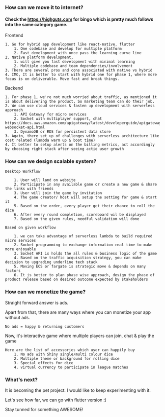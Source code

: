 ### How can we move it to internet?

#### Check the https://highguts.com for bingo which is pretty much follows into the same category game.

Frontend

    1. Go for hybrid app development like react-native, flutter
        1. One codebase and develop for multiple platform
        2. Fast development with once pass the learning curve line
    2. Native platform development, 
        1. will give you fast development with minimal learning 
        2. Multiple codebase and team dependencies/involvement
    3. There are several pros and cons associated with native vs hybrid
    4. IMO, It is better to start with hybrid one for phase 1, where more focus is on deliverable. Move fast and break things.

Backend

    1. For phase 1, we're not much worried about traffic, as mentioned it is about delivering the product. So marketing team can do their job.
    2. We can use cloud services & fasten up development with serverless approach
        1. API Gateway for micro services
        2. Socket with multiplayer support, chat https://docs.aws.amazon.com/apigateway/latest/developerguide/apigateway-websocket-api.html
        3. DynamoDB or RDS for persistent data store
    3. Again, there set up of challenges with serverless architecture like cost related (lambda warm up & boot time)
    4. It better to setup alerts on the billing metrics, act accordingly by choosing right stack after seeing actie user growth


### How can we design scalable system?

    Desktop Workflow

        1. User will land on website
        2. Participate in any available game or create a new game & share the links with friends
        3. User will join the game by invitation
        4. The game creator/ host will setup the setting for game & start it
        5. Based on the order, every player get their chance to roll the dice
        6. After every round completion, scoreboard wil be displayed
        7. Based on the given rules, needful validation will done

    Based on given workflow

        1. we can take advantage of serverless lambda to build required micro services
        2. Socket programming to exchange information real time to make more enjoyable
        3. Socket API is holds the all rules & business logic of the game
        4. Based on the traffic acquisition strategy, you can make decision to upgrading underline tech stack
        5. Moving ECS or fargate is strategic move & depends on many factors
        6. It is better to plan phase wise approach, design the phase of product release based on desired outcome expected by stakeholders

### How can we monetize the game?

Straight forward answer is ads.

Apart from that, there are many ways where you can monetize your app without ads.

`No ads = happy & returning customers`

Now, it's interactive game where multiple players can join, chat & play the game
    
    Here are the list of accessories which user can happily buy
        1. No ads with Shiny single/multi colour dice
        2. Multiple theme or background for rolling dice
        3. Special effects for dice
        4. virtual currency to participate in league matches

### What's next?

It is becoming the pet project. I would like to keep experimenting with it. 

Let's see how far, we can go with flutter version :)

Stay tunned for something AWESOME!